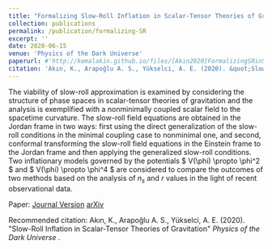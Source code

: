 ```yaml
---
title: "Formalizing Slow-Roll Inflation in Scalar-Tensor Theories of Gravitation"
collection: publications
permalink: /publication/formalizing-SR
excerpt: ''
date: 2020-06-15
venue: 'Physics of the Dark Universe'
paperurl: #'http://kemalakin.github.io/files/[Akın2020]FormalizingSRinSTT.pdf'
citation: 'Akın, K., Arapoğlu A. S., Yükselci, A. E. (2020). &quot;Slow-Roll Inflation in Scalar-Tensor Theories of Gravitation&quot; <i>Physics of the Dark Universe</i>.'
---
```

The viability of slow-roll approximation is examined by considering the structure of phase spaces in scalar-tensor theories of gravitation and the analysis is exemplified with a nonminimally coupled scalar field to the spacetime curvature. The slow-roll field equations are obtained in the Jordan frame in two ways: first using the direct generalization of the slow-roll conditions in the minimal coupling case to nonminimal one, and second, conformal transforming the slow-roll field equations in the Einstein frame to the Jordan frame and then applying the generalized slow-roll conditions. Two inflationary models governed by the potentials $ V(\phi) \propto \phi^2 $ and $ V(\phi) \propto \phi^4 $ are considered to compare the outcomes of two methods based on the analysis of $n_s$ and $r$ values in the light of recent observational data.

Paper: [Journal Version](https://www.sciencedirect.com/science/article/abs/pii/S2212686420303228) [arXiv](http://kemalakin.github.io/files/[Akın2020]FormalizingSRinSTT.pdf)


Recommended citation: Akın, K., Arapoğlu A. S., Yükselci, A. E. (2020). "Slow-Roll Inflation in Scalar-Tensor Theories of Gravitation" <i>Physics of the Dark Universe </i>.
